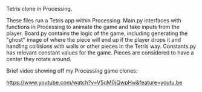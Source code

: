 Tetris clone in Processing.

These files run a Tetris app within Processing. Main.py interfaces with functions in Processing to animate the game and take inputs from the player. Board.py contains the logic of the game, including generating the "ghost" image of where the piece will end up if the player drops it and handling collisions with walls or other pieces in the Tetris way. Constants.py has relevant constant values for the game. Pieces are considered to have a center they rotate around.

Brief video showing off my Processing game clones:

https://www.youtube.com/watch?v=V5qM0jQwpHw&feature=youtu.be

